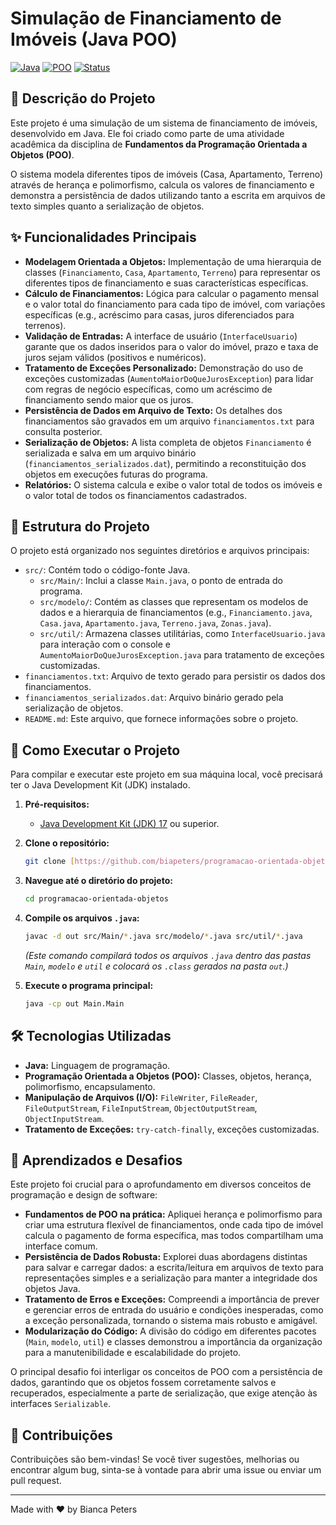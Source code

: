# Simulação de Financiamento de Imóveis (Java POO)

[![Java](https://img.shields.io/badge/Java-17+-orange.svg)](https://www.java.com/)
[![POO](https://img.shields.io/badge/Paradigma-POO-blue.svg)]()
[![Status](https://img.shields.io/badge/Status-Concluído-green.svg)]()

## 📝 Descrição do Projeto

Este projeto é uma simulação de um sistema de financiamento de imóveis, desenvolvido em Java. Ele foi criado como parte de uma atividade acadêmica da disciplina de **Fundamentos da Programação Orientada a Objetos (POO)**.

O sistema modela diferentes tipos de imóveis (Casa, Apartamento, Terreno) através de herança e polimorfismo, calcula os valores de financiamento e demonstra a persistência de dados utilizando tanto a escrita em arquivos de texto simples quanto a serialização de objetos.

## ✨ Funcionalidades Principais

* **Modelagem Orientada a Objetos:** Implementação de uma hierarquia de classes (`Financiamento`, `Casa`, `Apartamento`, `Terreno`) para representar os diferentes tipos de financiamento e suas características específicas.
* **Cálculo de Financiamentos:** Lógica para calcular o pagamento mensal e o valor total do financiamento para cada tipo de imóvel, com variações específicas (e.g., acréscimo para casas, juros diferenciados para terrenos).
* **Validação de Entradas:** A interface de usuário (`InterfaceUsuario`) garante que os dados inseridos para o valor do imóvel, prazo e taxa de juros sejam válidos (positivos e numéricos).
* **Tratamento de Exceções Personalizado:** Demonstração do uso de exceções customizadas (`AumentoMaiorDoQueJurosException`) para lidar com regras de negócio específicas, como um acréscimo de financiamento sendo maior que os juros.
* **Persistência de Dados em Arquivo de Texto:** Os detalhes dos financiamentos são gravados em um arquivo `financiamentos.txt` para consulta posterior.
* **Serialização de Objetos:** A lista completa de objetos `Financiamento` é serializada e salva em um arquivo binário (`financiamentos_serializados.dat`), permitindo a reconstituição dos objetos em execuções futuras do programa.
* **Relatórios:** O sistema calcula e exibe o valor total de todos os imóveis e o valor total de todos os financiamentos cadastrados.

## 📁 Estrutura do Projeto

O projeto está organizado nos seguintes diretórios e arquivos principais:

* `src/`: Contém todo o código-fonte Java.
    * `src/Main/`: Inclui a classe `Main.java`, o ponto de entrada do programa.
    * `src/modelo/`: Contém as classes que representam os modelos de dados e a hierarquia de financiamentos (e.g., `Financiamento.java`, `Casa.java`, `Apartamento.java`, `Terreno.java`, `Zonas.java`).
    * `src/util/`: Armazena classes utilitárias, como `InterfaceUsuario.java` para interação com o console e `AumentoMaiorDoQueJurosException.java` para tratamento de exceções customizadas.
* `financiamentos.txt`: Arquivo de texto gerado para persistir os dados dos financiamentos.
* `financiamentos_serializados.dat`: Arquivo binário gerado pela serialização de objetos.
* `README.md`: Este arquivo, que fornece informações sobre o projeto.

## 🚀 Como Executar o Projeto

Para compilar e executar este projeto em sua máquina local, você precisará ter o Java Development Kit (JDK) instalado.

1.  **Pré-requisitos:**
    * [Java Development Kit (JDK) 17](https://www.oracle.com/java/technologies/downloads/) ou superior.

2.  **Clone o repositório:**
    ```bash
    git clone [https://github.com/biapeters/programacao-orientada-objetos.git](https://github.com/biapeters/programacao-orientada-objetos.git)
    ```

3.  **Navegue até o diretório do projeto:**
    ```bash
    cd programacao-orientada-objetos
    ```

4.  **Compile os arquivos `.java`:**
    ```bash
    javac -d out src/Main/*.java src/modelo/*.java src/util/*.java
    ```
    *(Este comando compilará todos os arquivos `.java` dentro das pastas `Main`, `modelo` e `util` e colocará os `.class` gerados na pasta `out`.)*

5.  **Execute o programa principal:**
    ```bash
    java -cp out Main.Main
    ```

## 🛠️ Tecnologias Utilizadas

* **Java:** Linguagem de programação.
* **Programação Orientada a Objetos (POO):** Classes, objetos, herança, polimorfismo, encapsulamento.
* **Manipulação de Arquivos (I/O):** `FileWriter`, `FileReader`, `FileOutputStream`, `FileInputStream`, `ObjectOutputStream`, `ObjectInputStream`.
* **Tratamento de Exceções:** `try-catch-finally`, exceções customizadas.

## 🧠 Aprendizados e Desafios

Este projeto foi crucial para o aprofundamento em diversos conceitos de programação e design de software:

* **Fundamentos de POO na prática:** Apliquei herança e polimorfismo para criar uma estrutura flexível de financiamentos, onde cada tipo de imóvel calcula o pagamento de forma específica, mas todos compartilham uma interface comum.
* **Persistência de Dados Robusta:** Explorei duas abordagens distintas para salvar e carregar dados: a escrita/leitura em arquivos de texto para representações simples e a serialização para manter a integridade dos objetos Java.
* **Tratamento de Erros e Exceções:** Compreendi a importância de prever e gerenciar erros de entrada do usuário e condições inesperadas, como a exceção personalizada, tornando o sistema mais robusto e amigável.
* **Modularização do Código:** A divisão do código em diferentes pacotes (`Main`, `modelo`, `util`) e classes demonstrou a importância da organização para a manutenibilidade e escalabilidade do projeto.

O principal desafio foi interligar os conceitos de POO com a persistência de dados, garantindo que os objetos fossem corretamente salvos e recuperados, especialmente a parte de serialização, que exige atenção às interfaces `Serializable`.

## 🤝 Contribuições

Contribuições são bem-vindas! Se você tiver sugestões, melhorias ou encontrar algum bug, sinta-se à vontade para abrir uma issue ou enviar um pull request.

---

Made with ❤️ by Bianca Peters
